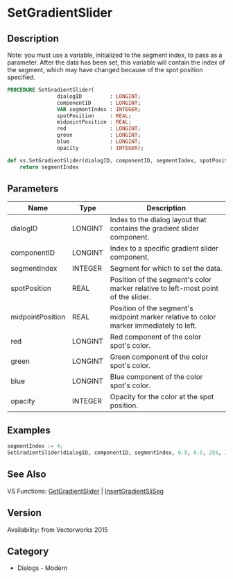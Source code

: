 # SetGradientSlider

## Description
Note: you must use a variable, initialized to the segment index, to pass as a parameter. After the data has been set, this variable will contain the index of the segment, which may have changed because of the spot position specified.

```pascal
PROCEDURE SetGradientSlider(
				dialogID         : LONGINT;
				componentID      : LONGINT;
				VAR segmentIndex : INTEGER;
				spotPosition     : REAL;
				midpointPosition : REAL;
				red              : LONGINT;
				green            : LONGINT;
				blue             : LONGINT;
				opacity          : INTEGER);
```

```python
def vs.SetGradientSlider(dialogID, componentID, segmentIndex, spotPosition, midpointPosition, red, green, blue, opacity):
    return segmentIndex
```

## Parameters
|Name|Type|Description|
|---|---|---|
|dialogID|LONGINT|Index to the dialog layout that contains the gradient slider component.|
|componentID|LONGINT|Index to a specific gradient slider component.|
|segmentIndex|INTEGER|Segment for which to set the data.|
|spotPosition|REAL|Position of the segment's color marker relative to left-most point of the slider.|
|midpointPosition|REAL|Position of the segment's midpoint marker relative to color marker immediately to left.|
|red|LONGINT|Red component of the color spot's color.|
|green|LONGINT|Green component of the color spot's color.|
|blue|LONGINT|Blue component of the color spot's color.|
|opacity|INTEGER|Opacity for the color at the spot position.|

## Examples
```python
segmentIndex := 4;
SetGradientSlider(dialogID, componentID, segmentIndex, 0.9, 0.5, 255, 255, 255,100);
```

## See Also
VS Functions:
[GetGradientSlider](GetGradientSlider.md) 
| [InsertGradientSliSeg](InsertGradientSliSeg.md)

## Version
Availability: from Vectorworks 2015

## Category
* Dialogs - Modern

